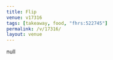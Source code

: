 ```yaml
---
title: Flip
venue: v17316
tags: [takeaway, food, "fhrs:522745"]
permalink: /v/17316/
layout: venue
---
```

null